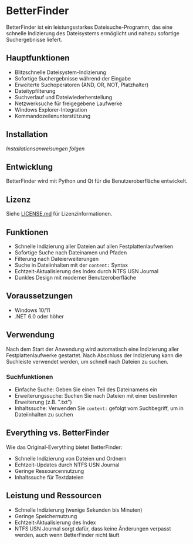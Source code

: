 # BetterFinder

BetterFinder ist ein leistungsstarkes Dateisuche-Programm, das eine schnelle Indizierung des Dateisystems ermöglicht und nahezu sofortige Suchergebnisse liefert.

## Hauptfunktionen

- Blitzschnelle Dateisystem-Indizierung
- Sofortige Suchergebnisse während der Eingabe
- Erweiterte Suchoperatoren (AND, OR, NOT, Platzhalter)
- Dateitypfilterung
- Suchverlauf und Dateiwiederherstellung
- Netzwerksuche für freigegebene Laufwerke
- Windows Explorer-Integration
- Kommandozeilenunterstützung

## Installation

*Installationsanweisungen folgen*

## Entwicklung

BetterFinder wird mit Python und Qt für die Benutzeroberfläche entwickelt.

## Lizenz

Siehe [LICENSE.md](LICENSE.md) für Lizenzinformationen.

## Funktionen

- Schnelle Indizierung aller Dateien auf allen Festplattenlaufwerken
- Sofortige Suche nach Dateinamen und Pfaden
- Filterung nach Dateierweiterungen
- Suche in Dateiinhalten mit der `content:` Syntax
- Echtzeit-Aktualisierung des Index durch NTFS USN Journal
- Dunkles Design mit moderner Benutzeroberfläche

## Voraussetzungen

- Windows 10/11
- .NET 6.0 oder höher

## Verwendung

Nach dem Start der Anwendung wird automatisch eine Indizierung aller Festplattenlaufwerke gestartet. Nach Abschluss der Indizierung kann die Suchleiste verwendet werden, um schnell nach Dateien zu suchen.

### Suchfunktionen

- Einfache Suche: Geben Sie einen Teil des Dateinamens ein
- Erweiterungssuche: Suchen Sie nach Dateien mit einer bestimmten Erweiterung (z.B. ".txt")
- Inhaltssuche: Verwenden Sie `content:` gefolgt vom Suchbegriff, um in Dateiinhalten zu suchen

## Everything vs. BetterFinder

Wie das Original-Everything bietet BetterFinder:

- Schnelle Indizierung von Dateien und Ordnern
- Echtzeit-Updates durch NTFS USN Journal
- Geringe Ressourcennutzung
- Inhaltssuche für Textdateien

## Leistung und Ressourcen

- Schnelle Indizierung (wenige Sekunden bis Minuten)
- Geringe Speichernutzung
- Echtzeit-Aktualisierung des Index
- NTFS USN Journal sorgt dafür, dass keine Änderungen verpasst werden, auch wenn BetterFinder nicht läuft
